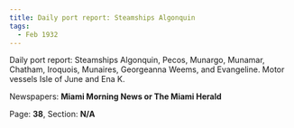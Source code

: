 ```yaml
---  
title: Daily port report: Steamships Algonquin  
tags:  
  - Feb 1932  
---  
```

  
Daily port report: Steamships Algonquin, Pecos, Munargo, Munamar, Chatham, Iroquois, Munaires, Georgeanna Weems, and Evangeline. Motor vessels Isle of June and Ena K.  
  
Newspapers: **Miami Morning News or The Miami Herald**  
  
Page: **38**, Section: **N/A** 

